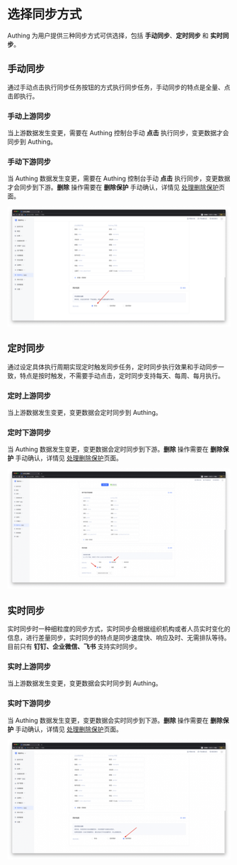 # 选择同步方式

<LastUpdated/>

Authing 为用户提供三种同步方式可供选择，包括 **手动同步**、**定时同步** 和 **实时同步**。

## 手动同步

通过手动点击执行同步任务按钮的方式执行同步任务，手动同步的特点是全量、点击即执行。


### 手动上游同步

当上游数据发生变更，需要在 Authing 控制台手动 **点击** 执行同步，变更数据才会同步到 Authing。


### 手动下游同步

当 Authing 数据发生变更，需要在 Authing 控制台手动 **点击** 执行同步，变更数据才会同步到下游。**删除** 操作需要在 **删除保护** 手动确认，详情见 [处理删除保护](../risky-operation.md)页面。

<img src="../images/syncTypeManual.png"/>

<br/>


## 定时同步

通过设定具体执行周期实现定时触发同步任务，定时同步执行效果和手动同步一致，特点是按时触发，不需要手动点击，定时同步支持每天、每周、每月执行。


### 定时上游同步

当上游数据发生变更，变更数据会定时同步到 Authing。


### 定时下游同步

当 Authing 数据发生变更，变更数据会定时同步到下游。**删除** 操作需要在 **删除保护** 手动确认，详情见 [处理删除保护](../risky-operation.md)页面。

<img src="../images/syncTypeTime.png"/>

<br/>


## 实时同步

实时同步时一种细粒度的同步方式，实时同步会根据组织机构或者人员实时变化的信息，进行差量同步，实时同步的特点是同步速度快、响应及时、无需排队等待。目前只有 **钉钉、企业微信、飞书** 支持实时同步。


### 实时上游同步

当上游数据发生变更，变更数据会实时同步到 Authing。


### 实时下游同步
当 Authing 数据发生变更，变更数据会实时同步到下游。**删除** 操作需要在 **删除保护** 手动确认，详情见 [处理删除保护](../risky-operation.md)页面。

<img src="../images/syncTypeRealTime.png"/>

<br/>

